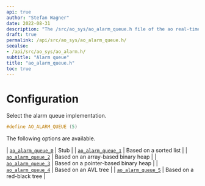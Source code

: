 ```yaml
---
api: true
author: "Stefan Wagner"
date: 2022-08-31
description: "The /src/ao_sys/ao_alarm_queue.h file of the ao real-time operating system."
draft: true
permalink: /api/src/ao_sys/ao_alarm_queue.h/
seealso:
- /api/src/ao_sys/ao_alarm.h/
subtitle: "Alarm queue"
title: "ao_alarm_queue.h"
toc: true
---
```


# Configuration

Select the alarm queue implementation.

```c
#define AO_ALARM_QUEUE (5)
```

The following options are available.

| [`ao_alarm_queue_0`](ao_alarm_queue_0.h.md) | Stub |
| [`ao_alarm_queue_1`](ao_alarm_queue_1.h.md) | Based on a sorted list |
| [`ao_alarm_queue_2`](ao_alarm_queue_2.h.md) | Based on an array-based binary heap |
| [`ao_alarm_queue_3`](ao_alarm_queue_3.h.md) | Based on a pointer-based binary heap |
| [`ao_alarm_queue_4`](ao_alarm_queue_4.h.md) | Based on an AVL tree |
| [`ao_alarm_queue_5`](ao_alarm_queue_5.h.md) | Based on a red-black tree |
